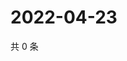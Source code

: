 # 2022-04-23

共 0 条

<!-- BEGIN WEIBO -->
<!-- 最后更新时间 Sat Apr 23 2022 20:25:30 GMT+0800 (China Standard Time) -->

<!-- END WEIBO -->
